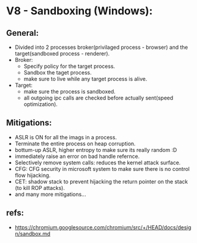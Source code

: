 # V8 - Sandboxing (Windows):

## General:
- Divided into 2 processes broker(privilaged process - browser) and the target(sandboxed process - renderer). 
- Broker:
    - Specify policy for the target process.
    - Sandbox the taget process.
    - make sure to live while any target process is alive.
- Target:
    - make sure the process is sandboxed.
    - all outgoing ipc calls are checked before actually sent(speed optimization).

## Mitigations:
- ASLR is ON for all the imags in a process.
- Terminate the entire process on heap corruption.
- bottum-up ASLR, higher entropy to make sure its really random :D
- immediately raise an error on bad handle refernce.
- Selectively remove system calls: reduces the kernel attack surface.
- CFG: CFG security in microsoft system to make sure there is no control flow hijacking.
- CET: shadow stack to prevent hijacking the return pointer on the stack (to kill ROP attacks).
- and many more mitigations...

## refs:
- https://chromium.googlesource.com/chromium/src/+/HEAD/docs/design/sandbox.md